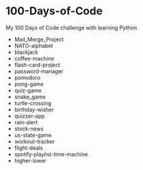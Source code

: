 # 100-Days-of-Code
My 100 Days of Code challenge with learning Python


 - Mail_Merge_Project
 - NATO-alphabet
 - blackjack
 - coffee-machine
 - flash-card-project
 - password-manager
 - pomodoro
 - pong-game
 - quiz-game
 - snake_game
 - turtle-crossing
 - birthday-wisher
 - quizzer-app
 - rain-alert
 - stock-news
 - us-state-game
 - workout-tracker
 - flight-deals
 - spotify-playlist-time-machine
 - higher-lower
